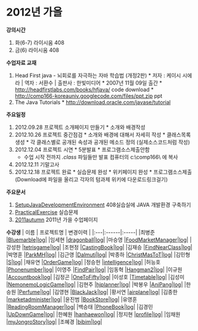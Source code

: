# 2012년 가을 #

**강의시간**
  1. 화(6-7) 라이시움 408
  1. 금(6) 라이시움 408

**수업자료 교재**
  1. Head First java - 뇌회로를 자극하는 자바 학습법 (개정2판)
    * 저자 : 케이시 시에라 | 역자 : 서환수 | 출판사 : 한빛미디어
    * 2007년 11월 09일 출간
    * http://headfirstlabs.com/books/hfjava/ code download
    * http://comp166-koreauniv.googlecode.com/files/ppt.zip ppt
  1. The Java Tutorials
    * http://download.oracle.com/javase/tutorial

**주요일정**
  1. 2012.09.28 프로젝트 소개페이지 만들기
    * 소개와 배경작성
  1. 2012.10.26 프로젝트 중간점검
    * 소개와 배경에 대해서 자세히 작성
    * 클래스목록 생성
    * 각 클래스별로 공개된 속성과 공개된 메소드 정의 (실제소스코드처럼 작성)
  1. 2012.12.04 프로젝트 시연
    * 5분발표
    * 프로그램소스제출안함
      * 수업 시작 전까지 _.class_ 파일들만 발표 컴퓨터의 c:\comp166\ 에 복사
  1. 2012.12.11 기말고사
  1. 2012.12.18 프로젝트 완료
    * 실습문제 완성
    * 위키페이지 완성
    * 프로그램소스제출 (Download에 파일을 올리고 각자의 텀과제 위키에 다운로드링크걸기)

**주요문서**
  1. [SetupJavaDevelopmentEnvironment](SetupJavaDevelopmentEnvironment.md) 408실습실에 JAVA 개발환경 구축하기
  1. [PracticalExercise](PracticalExercise.md) 실습문제
  1. [2011autumn](2011autumn.md) 2011년 가을 수업페이지

**수강생**
| 이름 | 프로젝트명 | 변경이력 |
|:---|:------|:-----|
|최병준 |[Bluemarble](Bluemarble.md)|[log](http://code.google.com/p/comp166-koreauniv/source/browse/wiki/Bluemarble.wiki)|
|임세현 |[dragonball](dragonball.md)|[log](http://code.google.com/p/comp166-koreauniv/source/browse/wiki/dragonball.wiki)|
|마승영 |[FoodMarketManager](FoodMarketManager.md)|[log](http://code.google.com/p/comp166-koreauniv/source/browse/wiki/FoodMarketManager.wiki)|
|강성한 |[tetrisgame](tetrisgame.md)|[log](http://code.google.com/p/comp166-koreauniv/source/browse/wiki/tetrisgame.wiki)|
|조현정 |[CastingBook](CastingBook.md)|[log](http://code.google.com/p/comp166-koreauniv/source/browse/wiki/CastingBook.wiki)|
|김재승 |[FindNearClass](FindNearClass.md)|[log](http://code.google.com/p/comp166-koreauniv/source/browse/wiki/FindNearClass.wiki)|
|박명훈 |[ParkMH](ParkMH.md)|[log](http://code.google.com/p/comp166-koreauniv/source/browse/wiki/ParkMH.wiki)|
|김근영 |[Dalmuti](Dalmuti.md)|[log](http://code.google.com/p/comp166-koreauniv/source/browse/wiki/Dalmuti.wiki)|
|박종하 |[ChristMasToT](ChristMasToT.md)|[log](http://code.google.com/p/comp166-koreauniv/source/browse/wiki/ChristMasToT.wiki)|
|김민형 |[S](S.md)|[log](http://code.google.com/p/comp166-koreauniv/source/browse/wiki/S.wiki)|
|채유연 |[OrderGame](OrderGame.md)|[log](http://code.google.com/p/comp166-koreauniv/source/browse/wiki/OrderGame.wiki)|
|정승헌 |[intelligence](intelligence.md)|[log](http://code.google.com/p/comp166-koreauniv/source/browse/wiki/intelligence.wiki)|
|허능호 |[Phonenumber](Phonenumber.md)|[log](http://code.google.com/p/comp166-koreauniv/source/browse/wiki/Phonenumber.wiki)|
|이영주 |[FindPair](FindPair.md)|[log](http://code.google.com/p/comp166-koreauniv/source/browse/wiki/FindPair.wiki)|
|임동혁 |[Hangman2](Hangman2.md)|[log](http://code.google.com/p/comp166-koreauniv/source/browse/wiki/Hangman2.wiki)|
|이규원 |[Accountbook](Accountbook.md)|[log](http://code.google.com/p/comp166-koreauniv/source/browse/wiki/Accountbook.wiki)|
|김정곤 |[OneToFifty](OneToFifty.md)|[log](http://code.google.com/p/comp166-koreauniv/source/browse/wiki/OneToFifty.wiki)|
|이성호 |[Timetable](Timetable.md)|[log](http://code.google.com/p/comp166-koreauniv/source/browse/wiki/Timetable.wiki)|
|김성미 |[NemonemoLogicGame](NemonemoLogicGame.md)|[log](http://code.google.com/p/comp166-koreauniv/source/browse/wiki/NemonemoLogicGame.wiki)|
|김현주 |[hjplanner](hjplanner.md)|[log](http://code.google.com/p/comp166-koreauniv/source/browse/wiki/hjplanner.wiki)|
|박봉우 |[AniPang](AniPang.md)|[log](http://code.google.com/p/comp166-koreauniv/source/browse/wiki/AniPang.wiki)|
|한승원 |[Perfume](Perfume.md)|[log](http://code.google.com/p/comp166-koreauniv/source/browse/wiki/Perfume.wiki)|
|김영현 |[BlackJack](BlackJack.md)|[log](http://code.google.com/p/comp166-koreauniv/source/browse/wiki/BlackJack.wiki)|
|황서연 |[airplane](airplane.md)|[log](http://code.google.com/p/comp166-koreauniv/source/browse/wiki/airplane.wiki)|
|김종한 |[marketadminister](marketadminister.md)|[log](http://code.google.com/p/comp166-koreauniv/source/browse/wiki/marketadminister.wiki)|
|윤진범 |[BookStore](BookStore.md)|[log](http://code.google.com/p/comp166-koreauniv/source/browse/wiki/BookStore.wiki)|
|유영훈 |[ReadingRoomManager](ReadingRoomManager.md)|[log](http://code.google.com/p/comp166-koreauniv/source/browse/wiki/ReadingRoomManager.wiki)|
|백승태 |[PhoneBook](PhoneBook.md)|[log](http://code.google.com/p/comp166-koreauniv/source/browse/wiki/PhoneBook.wiki)|
|김경민 |[UpDownGame](UpDownGame.md)|[log](http://code.google.com/p/comp166-koreauniv/source/browse/wiki/UpDownGame.wiki)|
|한혜원 |[hanhaewon](hanhaewon.md)|[log](http://code.google.com/p/comp166-koreauniv/source/browse/wiki/hanhaewon.wiki)|
|정지현 |[profile](profile.md)|[log](http://code.google.com/p/comp166-koreauniv/source/browse/wiki/profile.wiki)|
|임채원 |[myJongroStory](myJongroStory.md)|[log](http://code.google.com/p/comp166-koreauniv/source/browse/wiki/myJongroStory.wiki)|
|조혜경 |[bibim](bibim.md)|[log](http://code.google.com/p/comp166-koreauniv/source/browse/wiki/bibim.wiki)|